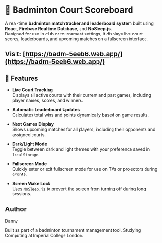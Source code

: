 # 🏸 Badminton Court Scoreboard

A real-time **badminton match tracker and leaderboard system** built using **React**, **Firebase Realtime Database**, and **NoSleep.js**.  
Designed for use in club or tournament settings, it displays live court scores, leaderboards, and upcoming matches on a fullscreen interface.

Visit: [https://badm-5eeb6.web.app/](https://badm-5eeb6.web.app/)
---

## 🚀 Features

- **Live Court Tracking**  
  Displays all active courts with their current and past games, including player names, scores, and winners.

- **Automatic Leaderboard Updates**  
  Calculates total wins and points dynamically based on game results.

- **Next Games Display**  
  Shows upcoming matches for all players, including their opponents and assigned courts.

- **Dark/Light Mode**  
  Toggle between dark and light themes with your preference saved in `localStorage`.

- **Fullscreen Mode**  
  Quickly enter or exit fullscreen mode for use on TVs or projectors during events.

- **Screen Wake Lock**  
  Uses [`NoSleep.js`](https://github.com/richtr/NoSleep.js) to prevent the screen from turning off during long sessions.

## Author

Danny

Built as part of a badminton tournament management tool.
Studying Computing at Imperial College London.
